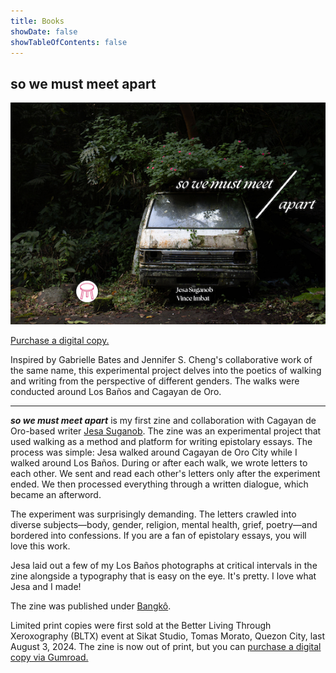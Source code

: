 ```yaml
---
title: Books
showDate: false
showTableOfContents: false
---
```


## so we must meet apart

![swmma cover](so-we-must-meet-apart.png)

[Purchase a digital copy.](https://vinceimbat.gumroad.com/l/apart)

Inspired by Gabrielle Bates and Jennifer S. Cheng's collaborative work of the same name, this experimental project delves into the poetics of walking and writing from the perspective of different genders. The walks were conducted around Los Baños and Cagayan de Oro.

***

_**so we must meet apart**_ is my first zine and collaboration with Cagayan de Oro-based writer [Jesa Suganob](https://flammablematerials.substack.com/). The zine was an experimental project that used walking as a method and platform for writing epistolary essays. The process was simple: Jesa walked around Cagayan de Oro City while I walked around Los Baños. During or after each walk, we wrote letters to each other. We sent and read each other's letters only after the experiment ended. We then processed everything through a written dialogue, which became an afterword.

The experiment was surprisingly demanding. The letters crawled into diverse subjects—body, gender, religion, mental health, grief, poetry—and bordered into confessions. If you are a fan of epistolary essays, you will love this work.

Jesa laid out a few of my Los Baños photographs at critical intervals in the zine alongside a typography that is easy on the eye. It's pretty. I love what Jesa and I made!

The zine was published under [Bangkô](https://www.facebook.com/bangko.collective).

Limited print copies were first sold at the Better Living Through Xeroxography (BLTX) event at Sikat Studio, Tomas Morato, Quezon City, last August 3, 2024. The zine is now out of print, but you can [purchase a digital copy via Gumroad.](https://vinceimbat.gumroad.com/l/apart)